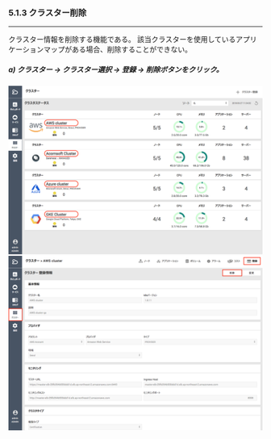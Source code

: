 ### 5.1.3 クラスター削除

---

クラスター情報を削除する機能である。 該当クラスターを使用しているアプリケーションマップがある場合、削除することができない。

##### a\) クラスター → クラスター選択 → 登録 → 削除ボタンをクリック。
![](/assets/JP/2.5/5.1.3_1.png)![](/assets/JP/2.5/5.1.3_2.png)



